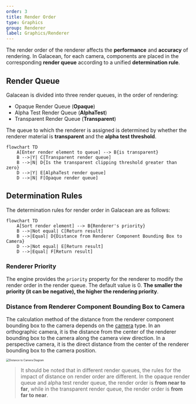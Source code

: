 ```yaml
---
order: 3
title: Render Order
type: Graphics
group: Renderer
label: Graphics/Renderer
---
```


The render order of the renderer affects the **performance** and **accuracy** of rendering. In Galacean, for each camera, components are placed in the corresponding **render queue** according to a unified **determination rule**.

## Render Queue

Galacean is divided into three render queues, in the order of rendering:

- Opaque Render Queue (**Opaque**)
- Alpha Test Render Queue (**AlphaTest**)
- Transparent Render Queue (**Transparent**)

The queue to which the renderer is assigned is determined by whether the renderer material is **transparent** and the **alpha test threshold**.

```mermaid
flowchart TD
    A[Enter render element to queue] --> B{is transparent}
    B -->|Y| C[Transparent render queue]
    B -->|N| D{Is the transparent clipping threshold greater than zero}
    D -->|Y| E[AlphaTest render queue]
    D -->|N| F[Opaque render queue]
```

## Determination Rules

The determination rules for render order in Galacean are as follows:

```mermaid
flowchart TD
    A[Sort render element] --> B{Renderer's priority}
    B -->|Not equal| C[Return result]
    B -->|Equal| D{Distance from Renderer Component Bounding Box to Camera}
    D -->|Not equal| E[Return result]
    D -->|Equal| F[Return result]
```

### Renderer Priority

The engine provides the `priority` property for the renderer to modify the render order in the render queue. The default value is 0. **The smaller the priority (it can be negative), the higher the rendering priority**.

### Distance from Renderer Component Bounding Box to Camera

The calculation method of the distance from the renderer component bounding box to the camera depends on the [camera](/en/docs/graphics/camera/camera/) type. In an orthographic camera, it is the distance from the center of the renderer bounding box to the camera along the camera view direction. In a perspective camera, it is the direct distance from the center of the renderer bounding box to the camera position.

<img src="https://mdn.alipayobjects.com/huamei_w6ifet/afts/img/A*5xikSqZn2tMAAAAAAAAAAAAADjCHAQ/original" alt="Distance to Camera Diagram" style="zoom:50%;" />

> It should be noted that in different render queues, the rules for the impact of distance on render order are different. In the opaque render queue and alpha test render queue, the render order is **from near to far**, while in the transparent render queue, the render order is **from far to near**.


